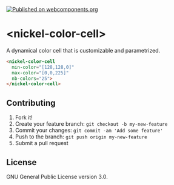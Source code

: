 [![Published on webcomponents.org](https://img.shields.io/badge/webcomponents.org-published-blue.svg?style=flat-square)](https://www.webcomponents.org/element/NicolasRichel/nickel-color-cell)

# \<nickel-color-cell\>

A dynamical color cell that is customizable and parametrized.

<!--
```
<custom-element-demo>
  <template>
    <script src="../webcomponentsjs/webcomponents-lite.js"></script>
    <link rel="import" href="nickel-color-cell.html"/>
    <script>
      const levels = [0,3,6,9,12,15,18,21,24];
      let i=0;
      (() => {
        setInterval(() => {
          document.querySelector('nickel-color-cell').set('level', levels[i%9]);
          i++;
        }, 1200);
      })();
    </script>
    <next-code-block></next-code-block>
  </template>
</custom-element-demo>
```
-->
```html
<nickel-color-cell
  min-color="[128,128,0]"
  max-color="[0,0,225]"
  nb-colors="25">
</nickel-color-cell>
```

## Contributing

1. Fork it!
2. Create your feature branch: `git checkout -b my-new-feature`
3. Commit your changes: `git commit -am 'Add some feature'`
4. Push to the branch: `git push origin my-new-feature`
5. Submit a pull request

## License

GNU General Public License version 3.0.
